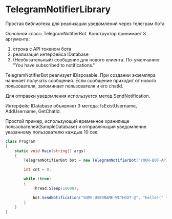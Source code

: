 # TelegramNotifierLibrary

Простая библиотека для реализации уведомлений через телеграм бота

Основной класс: TelegramNotifierBot. Конструктор принимает 3 аргумента:
1. строка с API токеном бота
2. реализация интерфейса IDatabase
3. (Необязательный) сообщение для нового клиента. По-умолчанию: "You have subscribed to notifications."

TelegramNotifierBot реализует IDisposable. 
При создании экземляра начинает получать сообщения. 
Если сообщение приходит от нового пользователя, запоминает пользователя и его chatId.

Для отправки уведомления используется метод SendNotification. 

Интерфейс IDatabase объявляет 3 метода: IsExistUsername, AddUsername, GetChatId.

Простой пример, использующий временное хранилище пользователей(SampleDatabase) и отправляющий уведомление указанному пользователю каждые 10 сек:

```c#
class Program
{
	static void Main(string[] args)
	{
		TelegramNotifierBot bot = new TelegramNotifierBot("YOUR-BOT-API-TOKEN", new SampleDatabase());

		int cnt = 0;

		while (true)
		{
			Thread.Sleep(10000);

			bot.SendNotification("SOME-USERNAME-WITHOUT-@", "hello!(" + cnt++ + ")");
		}
	}
}
```

